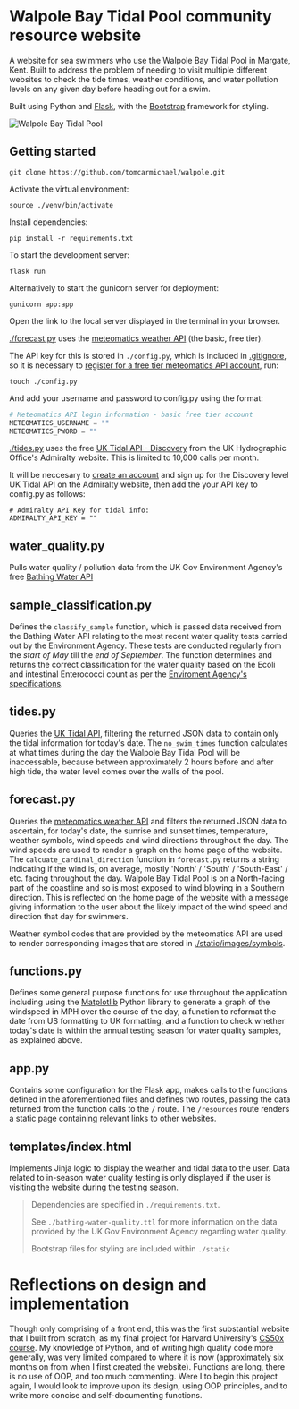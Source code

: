 # Walpole Bay Tidal Pool community resource website

A website for sea swimmers who use the Walpole Bay Tidal Pool in Margate, Kent. Built to address the problem of needing to visit multiple different websites to check the tide times, weather conditions, and water pollution levels on any given day before heading out for a swim.

Built using Python and [Flask](https://flask.palletsprojects.com/en/2.2.x/), with the [Bootstrap](https://getbootstrap.com/) framework for styling.

![Walpole Bay Tidal Pool](https://haeckels.co.uk/wp-content/uploads/2018/07/walpole.haeckels-768x553.jpg)

## Getting started

`git clone https://github.com/tomcarmichael/walpole.git`

Activate the virtual environment:

`source ./venv/bin/activate`

Install dependencies:

`pip install -r requirements.txt`

To start the development server:

`flask run`

Alternatively to start the gunicorn server for deployment:

`gunicorn app:app`

Open the link to the local server displayed in the terminal in your browser.

[./forecast.py](./forecast.py) uses the [meteomatics weather API](https://www.meteomatics.com/en/api/available-parameters/#api-basic) (the basic, free tier).

The API key for this is stored in `./config.py`, which is included in [.gitignore](.gitignore), so it is necessary to [register for a free tier meteomatics API account](https://www.meteomatics.com/en/sign-up-weather-api-free-basic-account/), run:

`touch ./config.py`

And add your username and password to config.py using the format:

``` python
# Meteomatics API login information - basic free tier account
METEOMATICS_USERNAME = ""
METEOMATICS_PWORD = ""
```

[./tides.py](./tides.py) uses the free [UK Tidal API - Discovery](https://admiraltyapi.portal.azure-api.net/docs/services/uk-tidal-api/operations/Stations_GetStation) from the UK Hydrographic Office's Admiralty website. This is limited to 10,000 calls per month.

It will be neccesary to [create an account](https://admiraltyapi.portal.azure-api.net/) and sign up for the Discovery level UK Tidal API on the Admiralty website, then add the your API key to config.py as follows:

```
# Admiralty API Key for tidal info:
ADMIRALTY_API_KEY = ""
```

## water_quality.py

Pulls water quality / pollution data from the UK Gov Environment Agency's free [Bathing Water API](https://environment.data.gov.uk/doc/bathing-water/ukj4210-12630.json)

## sample_classification.py

Defines the `classify_sample` function, which is passed data received from the Bathing Water API relating to the most recent water quality tests carried out by the Environment Agency. These tests are conducted regularly from the *start of May* till the *end of September*. The function determines and returns the correct classification for the water quality based on the Ecoli and intestinal Enterococci count as per the [Enviroment Agency's specifications](https://environment.data.gov.uk/bwq/profiles/help-understanding-data.html).

## tides.py

Queries the [UK Tidal API](https://admiraltyapi.portal.azure-api.net/docs/services/uk-tidal-api/operations/Stations_GetStation), filtering the returned JSON data to contain only the tidal information for today's date. The `no_swim_times` function calculates at what times during the day the Walpole Bay Tidal Pool will be inaccessable, because between approximately 2 hours before and after high tide, the water level comes over the walls of the pool.

## forecast.py

Queries the [meteomatics weather API](https://www.meteomatics.com/en/api/available-parameters/#api-basic) and filters the returned JSON data to ascertain, for today's date, the sunrise and sunset times, temperature, weather symbols, wind speeds and wind directions throughout the day. The wind speeds are used to render a graph on the home page of the website. The `calcuate_cardinal_direction` function in `forecast.py` returns a string indicating if the wind is, on average, mostly 'North' / 'South' / 'South-East' / etc. facing throughout the day. Walpole Bay Tidal Pool is on a North-facing part of the coastline and so is most exposed to wind blowing in a Southern direction. This is reflected on the home page of the website with a message giving information to the user about the likely impact of the wind speed and direction that day for swimmers.

Weather symbol codes that are provided by the meteomatics API are used to render corresponding images that are stored in [./static/images/symbols](static/images/symbols).

## functions.py

Defines some general purpose functions for use throughout the application including using the [Matplotlib](https://matplotlib.org/) Python library to generate a graph of the windspeed in MPH over the course of the day, a function to reformat the date from US formatting to UK formatting, and a function to check whether today's date is within the annual testing season for water quality samples, as explained above.

## app.py

Contains some configuration for the Flask app, makes calls to the functions defined in the aforementioned files and defines two routes, passing the data returned from the function calls to the `/` route. The `/resources` route renders a static page containing relevant links to other websites.

## templates/index.html

Implements Jinja logic to display the weather and tidal data to the user. Data related to in-season water quality testing is only displayed if the user is visiting the website during the testing season.

> Dependencies are specified in `./requirements.txt`.
> 
> See `./bathing-water-quality.ttl` for more information on the data provided by the UK Gov Environment Agency regarding water quality.
> 
> Bootstrap files for styling are included within `./static`

# Reflections on design and implementation

Though only comprising of a front end, this was the first substantial website that I built from scratch, as my final project for Harvard University's [CS50x course](https://cs50.harvard.edu/x/2023/). My knowledge of Python, and of writing high quality code more generally, was very limited compared to where it is now (approximately six months on from when I first created the website). Functions are long, there is no use of OOP, and too much commenting. Were I to begin this project again, I would look to improve upon its design, using OOP principles, and to write more concise and self-documenting functions.
